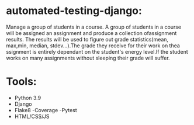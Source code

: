 # automated-testing-django:
Manage a  group of students in a course. 
A group of students in a course will be assigned an assignment and produce a collection ofassignment results. The results will be used to figure out grade statistics(mean, max,min, median, stdev...).The grade they receive for their work on thea ssignment is entirely dependant on the student's energy level.If the student works on many assignments without sleeping their grade will suffer. 

# Tools:
- Python 3.9 
- Django
- Flake8
-Coverage
-Pytest
- HTML/CSS/JS



